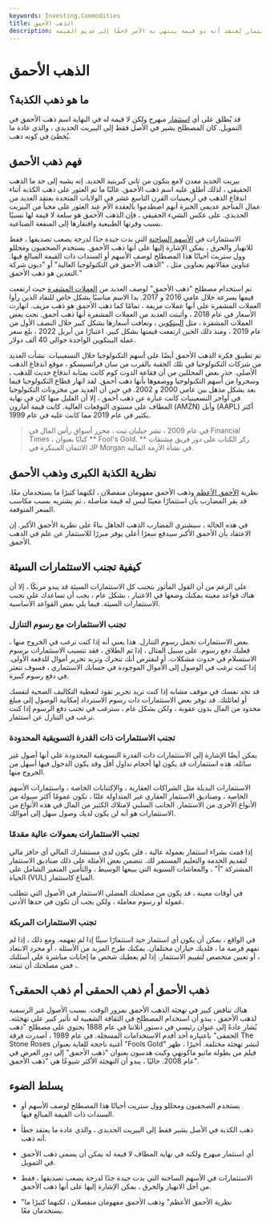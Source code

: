 ```yaml
---
keywords: Investing,Commodities
title: الذهب الأحمق
description: الذهب الأحمق هو معدن ذهبي اللون يعتقد خطأ أنه ذهب حقيقي. في التمويل ، يشير إلى استثمار يُعتقد أنه ذو قيمة ينتهي به الأمر لاحقًا إلى عديم القيمة.
---
```


# الذهب الأحمق
## ما هو ذهب الكذبة؟

قد يُطلق على أي [استثمار](/investment) مبهرج ولكن لا قيمة له في النهاية اسم ذهب الأحمق في التمويل. كان المصطلح يشير في الأصل فقط إلى البيريت الحديدي ، والذي عادة ما يُخطئ في كونه ذهب.

## فهم ذهب الأحمق

بيريت الحديد معدن لامع يتكون من ثاني كبريتيد الحديد. إنه يشبه إلى حد ما الذهب الحقيقي ، لذلك أطلق عليه اسم ذهب الأحمق. غالبًا ما تم العثور على ذهب الكذبة أثناء اندفاع الذهب في أربعينيات القرن التاسع عشر في الولايات المتحدة يعتقد العديد من عمال المناجم عديمي الخبرة أنهم اصطدموا بالعقدة الأم عند العثور على مخبأ من البيريت الحديدي. على عكس الشيء الحقيقي ، فإن الذهب الأحمق هو سلعة لا قيمة لها نسبيًا بسبب وفرتها الطبيعية وافتقارها إلى المنفعة الصناعية.

الاستثمارات في [الأسهم الساخنة](/stock) التي بدت جيدة جدًا لدرجة يصعب تصديقها ، فقط للانهيار والحرق ، يمكن الإشارة إليها على أنها ذهب الأحمق. يستخدم الصحفيون ومحللو وول ستريت أحيانًا هذا المصطلح لوصف الأسهم أو السندات ذات القيمة المبالغ فيها. عناوين مقالاتهم بعناوين مثل ، "الذهب الأحمق في التكنولوجيا العالية" أو "ديون شركة التعدين هو ذهب الأحمق."

تم استخدام مصطلح "ذهب الأحمق" لوصف العديد من [العملات المشفرة](/cryptocurrency) حيث ارتفعت قيمها بسرعة خلال عامي 2016 و 2017. بدا الاسم مناسبًا بشكل خاص للنقاد الذين رأوا العملات المشفرة على أنها عملات مزيفة ، تمامًا كما ذهب الأحمق هو ذهب مزيف. انهارت الأسعار في عام 2018 ، وأثبتت العديد من العملات المشفرة أنها ذهب أحمق. نجت بعض العملات المشفرة ، مثل [البيتكوين](/bitcoin) ، وتعافت أسعارها بشكل كبير خلال النصف الأول من عام 2019 ، ومنذ ذلك الحين ارتفعت قيمتها بشكل كبير. اعتبارًا من أبريل 2022 ، بلغ سعر عملة البيتكوين الواحدة حوالي 40 ألف دولار.

تم تطبيق فكرة الذهب الأحمق أيضًا على أسهم التكنولوجيا خلال التسعينيات. نشأت العديد من شركات التكنولوجيا في تلك الحقبة بالقرب من سان فرانسيسكو ، موقع اندفاع الذهب الأصلي. حذر بعض المحللين من أن فقاعة الدوت كوم كانت بمثابة اندفاع حديث للذهب ، وسخروا من أسهم التكنولوجيا ووصفوها بأنها ذهب أحمق. لقد انهار قطاع التكنولوجيا فيما بعد بشكل مذهل بين عامي 2000 و 2002. في حين أن العديد من مخزونات التكنولوجيا في أواخر التسعينيات كانت عبارة عن ذهب أحمق ، إلا أن القليل منها كان في نهاية المطاف على مستوى التوقعات العالية. كانت قيمة أمازون (AMZN) وأبل (AAPL) أكثر بكثير في عام 2019 مما كانت عليه في عام 1999.

> في عام 2009 ، نشر جيليان تيت ، محرر أسواق رأس المال في Financial Times ، كتابًا بعنوان ** Fool's Gold. ** ركز الكتاب على دور فريق مشتقات الائتمان المبتكرة في JP Morgan في نشأة الأزمة المالية.

>

## نظرية الكذبة الكبرى وذهب الأحمق

نظرية [الأحمق الأعظم](/greaterfooltheory) وذهب الأحمق مفهومان منفصلان ، لكنهما كثيرًا ما يستخدمان معًا. قد يقر المضارب بأن استثمارًا معينًا ليس له قيمة متأصلة ، ثم يشتريه بسبب مكاسب السعر المتوقعة.

في هذه الحالة ، سيشتري المضارب الذهب الجاهل بناءً على نظرية الأحمق الأكبر. إن الاعتقاد بأن الأحمق الأكبر سيدفع سعرًا أعلى يوفر مبررًا للاستثمار عن علم في الذهب الأحمق.

## كيفية تجنب الاستثمارات السيئة

على الرغم من أن القول المأثور بتجنب كل الاستثمارات السيئة قد يبدو مربكًا ، إلا أن هناك قواعد معينة يمكنك وضعها في الاعتبار ، بشكل عام ، يجب أن تساعدك على تجنب الاستثمارات السيئة. فيما يلي بعض القواعد الأساسية.

### تجنب الاستثمارات مع رسوم التنازل

بعض الاستثمارات تحمل رسوم التنازل. هذا يعني أنه إذا كنت ترغب في الخروج منها ، فعليك دفع رسوم. على سبيل المثال ، إذا تم الطلاق ، فقد تتسبب الاستثمارات برسوم الاستسلام في حدوث مشكلات. أو لنفترض أنك تتحرك وتريد تحرير أموال للدفعة الأولى. إذا كنت ترغب في الوصول إلى الأموال الموجودة في حسابك الاستثماري ، فسوف تتعثر في دفع رسوم كبيرة.

قد تجد نفسك في موقف مشابه إذا كنت تريد تحرير نقود لتغطية التكاليف الصحية لنفسك أو لعائلتك. قد توفر بعض الاستثمارات ذات رسوم الاسترداد إمكانية الوصول إلى مبلغ محدود من المال بدون عقوبة ، ولكن بشكل عام ، سترغب في تجنب دفع الرسوم إذا كنت ترغب في التنازل عن استثمار.

### تجنب الاستثمارات ذات القدرة التسويقية المحدودة

يمكن أيضًا الإشارة إلى الاستثمارات ذات القدرة التسويقية المحدودة على أنها أصول غير سائلة. هذه استثمارات قد يكون لها أحجام تداول أقل وقد يكون الدخول فيها أسهل من الخروج منها.

الاستثمارات البديلة مثل الشراكات العقارية ، والإكتتابات الخاصة ، واستثمارات الأسهم الخاصة ، وصناديق الاستثمار العقاري غير المتداولة علنًا ، تكون عمومًا أكثر سيولة من الأنواع الأخرى من الاستثمار. الجانب السلبي لامتلاك الكثير من المال في هذه الأنواع من الاستثمارات هو أنه لن يكون لديك وصول سهل إلى أموالك.

### تجنب الاستثمارات بعمولات عالية مقدمًا

إذا قمت بشراء استثمار بعمولة عالية ، فلن يكون لدى مستشارك المالي أي حافز مالي لتقديم الخدمة والتعليم المستمر لك. تتضمن بعض الأمثلة على ذلك صناديق الاستثمار المشتركة "أ" ، والمعاشات السنوية التي يبيعها الوسيط ، والتأمين المتغير الشامل على الحياة (VUL) المباع كاستثمار.

في أوقات معينة ، قد يكون من مصلحتك الفضلى الاستثمار في الأصول التي تتطلب عمولة أو رسوم معاملة ، ولكن يجب أن تكون في حدها الأدنى.

### تجنب الاستثمارات المربكة

في الواقع ، يمكن أن يكون أي استثمار جيد استثمارًا سيئًا إذا لم تفهمه. ومع ذلك ، إذا لم تفهم فرصة ما ، فلديك خياران مختلفان. يمكنك طرح المزيد من الأسئلة ، أو مجرد الابتعاد ، أو تعيين متخصص لتقييم الاستثمار. إذا لم يعطيك شخص ما إجابات مباشرة على أسئلتك ، فمن مصلحتك أن تبتعد.

## ذهب الأحمق أم ذهب الحمقى أم ذهب الحمقى؟

هناك تناقض كبير في تهجئة الذهب الأحمق بمرور الوقت. بسبب الأصول غير الرسمية لذهب الأحمق ، يبدو أن استخدام المصطلح في الثقافة الشعبية له تأثير كبير على تهجئته. يُشار عادةً إلى عنوان رئيسي في دستور أتلانتا في عام 1888 يحتوي على مصطلح "ذهب الحمقى" باعتباره أحد أقدم الاستخدامات المسجلة. في عام 1989 ، أصدرت فرقة The Stone Roses أغنية ناجحة للغاية بعنوان "Fools Gold" لنشر تهجئة مختلفة. أخيرًا ، ظهر فيلم من بطولة ماثيو ماكونهي وكيت هدسون بعنوان "ذهب الأحمق" إلى دور العرض في عام 2008. حاليًا ، يبدو أن التهجئة الأكثر شيوعًا هي "ذهب الأحمق".

## يسلط الضوء

- يستخدم الصحفيون ومحللو وول ستريت أحيانًا هذا المصطلح لوصف الأسهم أو السندات ذات القيمة المبالغ فيها.

- ذهب الكذبة في الأصل يشير فقط إلى البيريت الحديدي ، والذي عادة ما يعتقد خطأ أنه ذهب.

- أي استثمار مبهرج ولكنه في نهاية المطاف لا قيمة له يمكن أن يسمى ذهب الأحمق في التمويل.

- الاستثمارات في الأسهم الساخنة التي بدت جيدة جدًا لدرجة يصعب تصديقها ، فقط من أجل الانهيار والحرق ، يمكن الإشارة إليها على أنها ذهب الأحمق.

- "نظرية الأحمق الأعظم" وذهب الأحمق مفهومان منفصلان ، لكنهما كثيرًا ما يستخدمان معًا.

